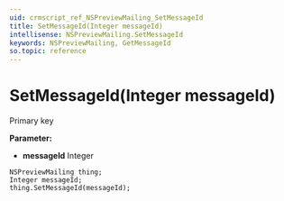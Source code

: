 ```yaml
---
uid: crmscript_ref_NSPreviewMailing_SetMessageId
title: SetMessageId(Integer messageId)
intellisense: NSPreviewMailing.SetMessageId
keywords: NSPreviewMailing, GetMessageId
so.topic: reference
---
```


# SetMessageId(Integer messageId)

Primary key

**Parameter:** 
 - **messageId** Integer

```crmscript
NSPreviewMailing thing;
Integer messageId;
thing.SetMessageId(messageId);
```

